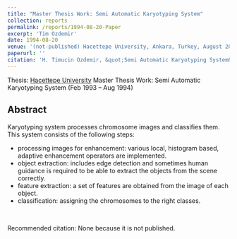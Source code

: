 ```yaml
---
title: "Master Thesis Work: Semi Automatic Karyotyping System"
collection: reports
permalink: /reports/1994-08-20-Paper
excerpt: 'Tim Ozdemir'
date: 1994-08-20 
venue: '(not-published) Hacettepe University, Ankara, Turkey, August 20'
paperurl: '' 
citation: 'H. Timucin Ozdemir, &quot;Semi Automatic Karyotyping System&quot;, <i>Hacettepe University Master Thesis Work, Ankara, Turkey, August 20, 1994</i>.'
---
```


Thesis: [Hacettepe University](https://www.cs.hacettepe.edu.tr/index.html) Master Thesis Work: Semi Automatic Karyotyping System (Feb 1993 – Aug 1994) 

Abstract
-------- 
Karyotyping system processes chromosome images and classifies them. This system consists of the following steps:
<ul>
<li> processing images for enhancement: various local, histogram based, adaptive enhancement operators are implemented.
<li> object extraction: includes edge detection and sometimes human guidance is required to be able to extract the objects
from the scene correctly.
<li> feature extraction: a set of features are obtained from the image of each object.
<li> classification: assigning the chromosomes to the right classes.
</ul>
<br>

Recommended citation: None because it is not published. 
